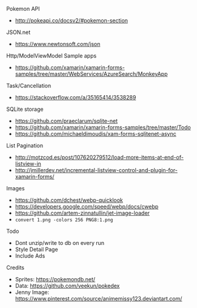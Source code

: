 ﻿Pokemon API
- http://pokeapi.co/docsv2/#pokemon-section

JSON.net
- https://www.newtonsoft.com/json

Http/ModelViewModel Sample apps
- https://github.com/xamarin/xamarin-forms-samples/tree/master/WebServices/AzureSearch/MonkeyApp

Task/Cancellation
- https://stackoverflow.com/a/35165414/3538289

SQLite storage
- https://github.com/praeclarum/sqlite-net
- https://github.com/xamarin/xamarin-forms-samples/tree/master/Todo
- https://github.com/michaeldimoudis/xam-forms-sqlitenet-async

List Pagination
- http://motzcod.es/post/107620279512/load-more-items-at-end-of-listview-in
- http://jmillerdev.net/incremental-listview-control-and-plugin-for-xamarin-forms/

Images
- https://github.com/dchest/webp-quicklook
- https://developers.google.com/speed/webp/docs/cwebp
- https://github.com/artem-zinnatullin/jet-image-loader
- `convert 1.png -colors 256 PNG8:1.png`


Todo
- Dont unzip/write to db on every run
- Style Detail Page
- Include Ads


Credits
- Sprites:     https://pokemondb.net/
- Data:        https://github.com/veekun/pokedex
- Jenny Image: https://www.pinterest.com/source/animemissy123.deviantart.com/